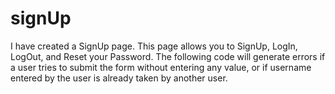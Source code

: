 # signUp
I have created a SignUp page. This page allows you to SignUp, LogIn, LogOut, and Reset your Password. 
The following code will generate errors if a user tries to submit the form without entering any value, or if username entered by the user is already taken by another user.
